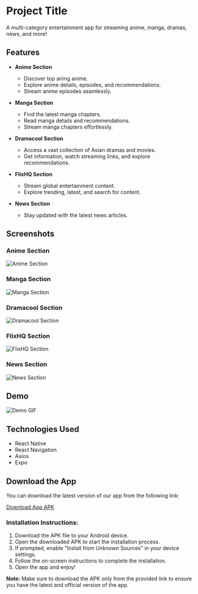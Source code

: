 # Project Title

A multi-category entertainment app for streaming anime, manga, dramas, news, and more!

## Features

- **Anime Section**
  - Discover top airing anime.
  - Explore anime details, episodes, and recommendations.
  - Stream anime episodes seamlessly.

- **Manga Section**
  - Find the latest manga chapters.
  - Read manga details and recommendations.
  - Stream manga chapters effortlessly.

- **Dramacool Section**
  - Access a vast collection of Asian dramas and movies.
  - Get information, watch streaming links, and explore recommendations.

- **FlixHQ Section**
  - Stream global entertainment content.
  - Explore trending, latest, and search for content.

- **News Section**
  - Stay updated with the latest news articles.

## Screenshots

<!-- Add screenshots or images for each section of your app -->

### Anime Section

![Anime Section](path/to/anime_screenshot.png)

### Manga Section

![Manga Section](path/to/manga_screenshot.png)

### Dramacool Section

![Dramacool Section](path/to/dramacool_screenshot.png)

### FlixHQ Section

![FlixHQ Section](path/to/flixhq_screenshot.png)

### News Section

![News Section](path/to/news_screenshot.png)

## Demo

<!-- Add GIFs or video links to showcase the app in action -->

![Demo GIF](path/to/demo.gif)

## Technologies Used

- React Native
- React Navigation
- Axios
- Expo

## Download the App

You can download the latest version of our app from the following link:

[Download App APK](/android/app/build/outputs/apk/debug/app-debug.apk)

### Installation Instructions:

1. Download the APK file to your Android device.
2. Open the downloaded APK to start the installation process.
3. If prompted, enable "Install from Unknown Sources" in your device settings.
4. Follow the on-screen instructions to complete the installation.
5. Open the app and enjoy!

**Note:** Make sure to download the APK only from the provided link to ensure you have the latest and official version of the app.
